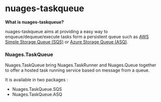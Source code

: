 # nuages-taskqueue

**What is nuages-taskqueue?**

nuages-taskqueue aims at providing a easy way to enqueue/dequeue/execute tasks form a persistent queue such as [AWS Simple Storage Queue (SQS)](https://aws.amazon.com/sqs/) or [Azure Storage Queue (ASQ)](https://docs.microsoft.com/en-us/azure/storage/queues/storage-queues-introduction).

### Nuages.TaskQueue

Nuages.TaskQueue bring Nuages.TaskRunner and Nuages.Queue together to offer a hosted task running service based on message from a queue.

It is available in two packages :

- Nuages.TaskQueue.SQS
- Nuages.TaskQueue.ASQ
